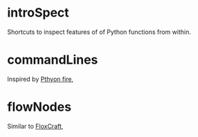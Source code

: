 # introSpect
Shortcuts to inspect features of of Python functions from within.

# commandLines
Inspired by [Pthyon fire](https://github.com/google/python-fire), 

# flowNodes
Similar to [FloxCraft](https://github.com/assemblerflow/flowcraft),

